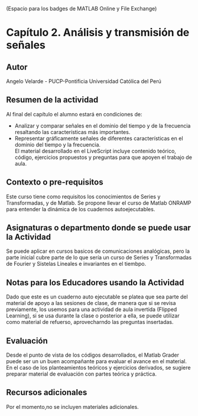 (Espacio para los badges de MATLAB Online y File Exchange)

# Capítulo 2. Análisis y transmisión de señales

## Autor
Angelo Velarde - PUCP-Pontificia Universidad Católica del Perú

## Resumen de la actividad
Al final del capítulo el alumno estará en condiciones de:	
- Analizar y comparar señales en el dominio del tiempo y de la frecuencia resaltando las características más importantes.	
- Representar gráficamente señales de diferentes características en el dominio del tiempo y la frecuencia.	
El material desarrollado en el LiveScript incluye contenido teórico, código, ejercicios propuestos y preguntas para que apoyen el trabajo de aula.

## Contexto o pre-requisitos
Este curso tiene como requisitos los conocimientos de Series y Transformadas, y de Matlab. Se propone llevar el curso de Matlab ONRAMP para entender la dinámica de los cuadernos autoejecutables.

## Asignaturas o departmento donde se puede usar la Actividad
Se puede aplicar en cursos basicos de comunicaciones analógicas, pero la parte inicial cubre parte de lo que sería un curso de Series y Transformadas de Fourier y Sistelas Lineales e invariantes en el tiembpo.

## Notas para los Educadores usando la Actividad
Dado que este es un cuaderno auto ejecutable se platea que sea parte del material de apoyo a las sesiones de clase, de manera que si se revisa previamente, los usemos para una actividad de aula invertida
(Flipped Learning), si se usa durante la clase o posterior a ella, se puede utilizar como material de refuerso, aprovecharndo las preguntas insertadas.

## Evaluación
Desde el punto de vista de los códigos desarrollados, el Matlab Grader puede ser un un buen acompañante para evaluar el avance en el material. En el caso de los planteamientos teóricos y ejercicios derivados, se 
sugiere preparar material de evaluación con partes teórica y práctica.

## Recursos adicionales
Por el momento,no se incluyen materiales adicionales.